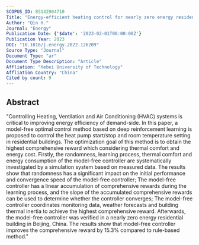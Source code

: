 ```yaml
---
SCOPUS_ID: 85142904710
Title: "Energy-efficient heating control for nearly zero energy residential buildings with deep reinforcement learning"
Author: "Qin H."
Journal: "Energy"
Publication Date: {'$date': '2023-02-01T00:00:00Z'}
Publication Year: 2023
DOI: "10.1016/j.energy.2022.126209"
Source Type: "Journal"
Document Type: "ar"
Document Type Description: "Article"
Affliation: "Hebei University of Technology"
Affliation Country: "China"
Cited by count: 9
---
```


## Abstract
"Controlling Heating, Ventilation and Air Conditioning (HVAC) systems is critical to improving energy efficiency of demand-side. In this paper, a model-free optimal control method based on deep reinforcement learning is proposed to control the heat pump start/stop and room temperature setting in residential buildings. The optimization goal of this method is to obtain the highest comprehensive reward which considering thermal comfort and energy cost. Firstly, the randomness, learning process, thermal comfort and energy consumption of the model-free controller are systematically investigated by a simulation system based on measured data. The results show that randomness has a significant impact on the initial performance and convergence speed of the model-free controller; The model-free controller has a linear accumulation of comprehensive rewards during the learning process, and the slope of the accumulated comprehensive rewards can be used to determine whether the controller converges; The model-free controller coordinates monitoring data, weather forecasts and building thermal inertia to achieve the highest comprehensive reward. Afterwards, the model-free controller was verified in a nearly zero energy residential building in Beijing, China. The results show that model-free controller improves the comprehensive reward by 15.3% compared to rule-based method."
